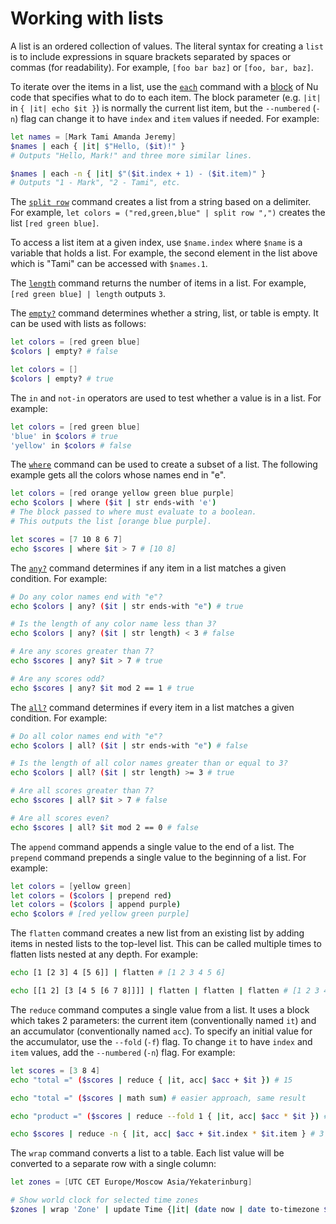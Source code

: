 # Working with lists

A list is an ordered collection of values.
The literal syntax for creating a `list` is to include expressions
in square brackets separated by spaces or commas (for readability).
For example, `[foo bar baz]` or `[foo, bar, baz]`.

To iterate over the items in a list, use the [`each`](commands/each.md) command with a [block](types_of_data.html#blocks)
of Nu code that specifies what to do to each item. The block parameter (e.g. `|it|` in `{ |it| echo $it }`) is normally the current list item, but the `--numbered` (`-n`) flag can change it to have `index` and `item` values if needed. For example:

```bash
let names = [Mark Tami Amanda Jeremy]
$names | each { |it| $"Hello, ($it)!" }
# Outputs "Hello, Mark!" and three more similar lines.

$names | each -n { |it| $"($it.index + 1) - ($it.item)" }
# Outputs "1 - Mark", "2 - Tami", etc.
```

The [`split row`](commands/split_row.md) command creates a list from a string based on a delimiter.
For example, `let colors = ("red,green,blue" | split row ",")`
creates the list `[red green blue]`.

To access a list item at a given index, use `$name.index`
where `$name` is a variable that holds a list.
For example, the second element in the list above
which is "Tami" can be accessed with `$names.1`.

The [`length`](commands/length.md) command returns the number of items in a list.
For example, `[red green blue] | length` outputs `3`.

The [`empty?`](commands/empty.md) command determines whether a string, list, or table is empty.
It can be used with lists as follows:

```bash
let colors = [red green blue]
$colors | empty? # false

let colors = []
$colors | empty? # true
```

The `in` and `not-in` operators are used to test whether a value is in a list. For example:

```bash
let colors = [red green blue]
'blue' in $colors # true
'yellow' in $colors # false
```

The [`where`](commands/where.md) command can be used to create a subset of a list.
The following example gets all the colors whose names end in "e".

```bash
let colors = [red orange yellow green blue purple]
echo $colors | where ($it | str ends-with 'e')
# The block passed to where must evaluate to a boolean.
# This outputs the list [orange blue purple].

let scores = [7 10 8 6 7]
echo $scores | where $it > 7 # [10 8]
```

The [`any?`](commands/any.md) command determines if any item in a list
matches a given condition.
For example:

```bash
# Do any color names end with "e"?
echo $colors | any? ($it | str ends-with "e") # true

# Is the length of any color name less than 3?
echo $colors | any? ($it | str length) < 3 # false

# Are any scores greater than 7?
echo $scores | any? $it > 7 # true

# Are any scores odd?
echo $scores | any? $it mod 2 == 1 # true
```

The [`all?`](commands/all.md) command determines if every item in a list
matches a given condition.
For example:

```bash
# Do all color names end with "e"?
echo $colors | all? ($it | str ends-with "e") # false

# Is the length of all color names greater than or equal to 3?
echo $colors | all? ($it | str length) >= 3 # true

# Are all scores greater than 7?
echo $scores | all? $it > 7 # false

# Are all scores even?
echo $scores | all? $it mod 2 == 0 # false
```

The `append` command appends a single value to the end of a list.
The `prepend` command prepends a single value to the beginning of a list.
For example:

```bash
let colors = [yellow green]
let colors = ($colors | prepend red)
let colors = ($colors | append purple)
echo $colors # [red yellow green purple]
```

The `flatten` command creates a new list from an existing list
by adding items in nested lists to the top-level list.
This can be called multiple times to flatten lists nested at any depth.
For example:

```bash
echo [1 [2 3] 4 [5 6]] | flatten # [1 2 3 4 5 6]

echo [[1 2] [3 [4 5 [6 7 8]]]] | flatten | flatten | flatten # [1 2 3 4 5 6 7 8]
```

The `reduce` command computes a single value from a list.
It uses a block which takes 2 parameters: the current item (conventionally named `it`) and an accumulator
(conventionally named `acc`). To specify an initial value for the accumulator, use the `--fold` (`-f`) flag.
To change `it` to have `index` and `item` values, add the `--numbered` (`-n`) flag.
For example:

```bash
let scores = [3 8 4]
echo "total =" ($scores | reduce { |it, acc| $acc + $it }) # 15

echo "total =" ($scores | math sum) # easier approach, same result

echo "product =" ($scores | reduce --fold 1 { |it, acc| $acc * $it }) # 96

echo $scores | reduce -n { |it, acc| $acc + $it.index * $it.item } # 3 + 1*8 + 2*4 = 19
```


The `wrap` command converts a list to a table. Each list value will
be converted to a separate row with a single column:
```bash
let zones = [UTC CET Europe/Moscow Asia/Yekaterinburg]

# Show world clock for selected time zones
$zones | wrap 'Zone' | update Time {|it| (date now | date to-timezone $it.Zone | date format '%Y.%m.%d %H:%M')}
```
